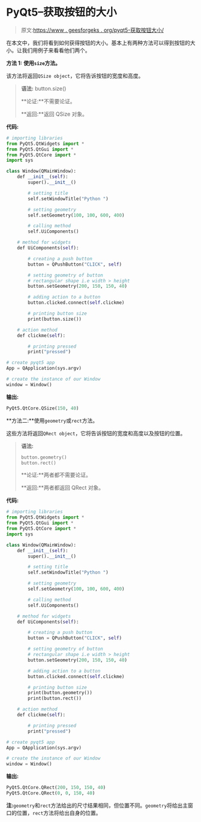 # PyQt5–获取按钮的大小

> 原文:[https://www . geesforgeks . org/pyqt5-获取按钮大小/](https://www.geeksforgeeks.org/pyqt5-get-the-size-of-push-button/)

在本文中，我们将看到如何获得按钮的大小。基本上有两种方法可以得到按钮的大小。让我们用例子来看看他们两个。

**方法 1:** **使用`size`方法。**

该方法将返回`QSize object`，它将告诉按钮的宽度和高度。

> **语法:** button.size()
> 
> **论证:**不需要论证。
> 
> **返回:**返回 QSize 对象。

**代码:**

```py
# importing libraries
from PyQt5.QtWidgets import * 
from PyQt5.QtGui import * 
from PyQt5.QtCore import * 
import sys

class Window(QMainWindow):
    def __init__(self):
        super().__init__()

        # setting title
        self.setWindowTitle("Python ")

        # setting geometry
        self.setGeometry(100, 100, 600, 400)

        # calling method
        self.UiComponents()

    # method for widgets
    def UiComponents(self):

        # creating a push button
        button = QPushButton("CLICK", self)

        # setting geometry of button
        # rectangular shape i.e width > height
        button.setGeometry(200, 150, 150, 40)

        # adding action to a button
        button.clicked.connect(self.clickme)

        # printing button size
        print(button.size())

    # action method
    def clickme(self):

        # printing pressed
        print("pressed")

# create pyqt5 app
App = QApplication(sys.argv)

# create the instance of our Window
window = Window()
```

**输出:**

```py
PyQt5.QtCore.QSize(150, 40)
```

**方法二:**使用`geometry`或`rect`方法。

这些方法将返回`QRect object`，它将告诉按钮的宽度和高度以及按钮的位置。

> **语法:**
> 
> ```py
> button.geometry()
> button.rect()
> 
> ```
> 
> **论证:**两者都不需要论证。
> 
> **返回:**两者都返回 QRect 对象。

**代码:**

```py
# importing libraries
from PyQt5.QtWidgets import * 
from PyQt5.QtGui import * 
from PyQt5.QtCore import * 
import sys

class Window(QMainWindow):
    def __init__(self):
        super().__init__()

        # setting title
        self.setWindowTitle("Python ")

        # setting geometry
        self.setGeometry(100, 100, 600, 400)

        # calling method
        self.UiComponents()

    # method for widgets
    def UiComponents(self):

        # creating a push button
        button = QPushButton("CLICK", self)

        # setting geometry of button
        # rectangular shape i.e width > height
        button.setGeometry(200, 150, 150, 40)

        # adding action to a button
        button.clicked.connect(self.clickme)

        # printing button size
        print(button.geometry())
        print(button.rect())

    # action method
    def clickme(self):

        # printing pressed
        print("pressed")

# create pyqt5 app
App = QApplication(sys.argv)

# create the instance of our Window
window = Window()
```

**输出:**

```py
PyQt5.QtCore.QRect(200, 150, 150, 40)
PyQt5.QtCore.QRect(0, 0, 150, 40)

```

**注:**`geometry`和`rect`方法给出的尺寸结果相同，但位置不同。`geometry`将给出主窗口的位置，`rect`方法将给出自身的位置。
